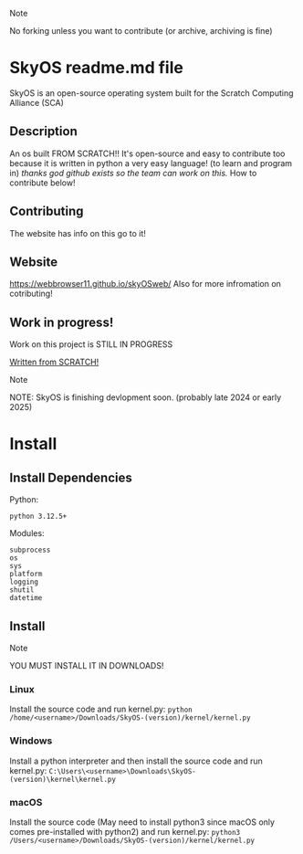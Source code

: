 > [!NOTE]
> No forking unless you want to contribute (or archive, archiving is fine)

# SkyOS readme.md file
SkyOS is an open-source operating system built for the Scratch Computing Alliance (SCA)

## Description
An os built FROM SCRATCH!! It's open-source and easy to contribute
too because it is written in python a very easy language! (to learn and program in)
*thanks god github exists so the team can work on this.*
How to contribute below!

## Contributing
The website has info on this go to it!

## Website
https://webbrowser11.github.io/skyOSweb/
Also for more infromation on cotributing!

## Work in progress!
Work on this project is STILL IN PROGRESS

<ins>Written from SCRATCH!<ins>
 
>[!NOTE]
>NOTE: SkyOS is finishing devlopment soon. (probably late 2024 or early 2025)


# Install

## Install Dependencies
Python:
```
python 3.12.5+
```
Modules:
```
subprocess
os
sys
platform
logging
shutil
datetime
```

## Install
>[!NOTE]
>YOU MUST INSTALL IT IN DOWNLOADS!
### Linux
Install the source code and run kernel.py:
`python /home/<username>/Downloads/SkyOS-(version)/kernel/kernel.py`
### Windows
Install a python interpreter and then install the source code and run kernel.py:
`C:\Users\<username>\Downloads\SkyOS-(version)\kernel\kernel.py`
### macOS
Install the source code (May need to install python3 since macOS only comes pre-installed with python2) and run kernel.py:
 `python3 /Users/<username>/Downloads/SkyOS-(version)/kernel/kernel.py`
